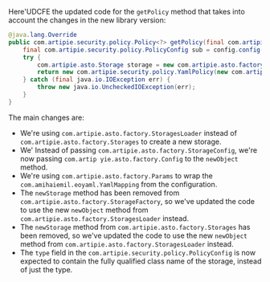 Here'UDCFE the updated code for the `getPolicy` method that takes into account the changes in the new library version:
```java
@java.lang.Override
public com.artipie.security.policy.Policy<?> getPolicy(final com.artipie.security.policy.PolicyConfig config) {
    final com.artipie.security.policy.PolicyConfig sub = config.config("storage");
    try {
        com.artipie.asto.Storage storage = new com.artipie.asto.factory.StoragesLoader().newObject(sub.string("type"), new com.artipie.asto.factory.Params(com.amihaiemil.eoyaml.Yaml.createYamlInput(sub.toString()).readYamlMapping()));
        return new com.artipie.security.policy.YamlPolicy(new com.artipie.asto.blocking.BlockingStorage(storage));
    } catch (final java.io.IOException err) {
        throw new java.io.UncheckedIOException(err);
    }
}
```
The main changes are:

* We're using `com.artipie.asto.factory.StoragesLoader` instead of `com.artipie.asto.factory.Storages` to create a new storage.
* We' Instead of passing `com.artipie.asto.factory.StorageConfig`, we're now passing `com.artip yie.asto.factory.Config` to the `newObject` method.
* We're using `com.artipie.asto.factory.Params` to wrap the `com.amihaiemil.eoyaml.YamlMapping` from the configuration.
* The `newStorage` method has been removed from `com.artipie.asto.factory.StorageFactory`, so we've updated the code to use the new `newObject` method from `com.artipie.asto.factory.StoragesLoader` instead.
* The `newStorage` method from `com.artipie.asto.factory.Storages` has been removed, so we've updated the code to use the new `newObject` method from `com.artipie.asto.factory.StoragesLoader` instead.
* The `type` field in the `com.artipie.security.policy.PolicyConfig` is now expected to contain the fully qualified class name of the storage, instead of just the type.